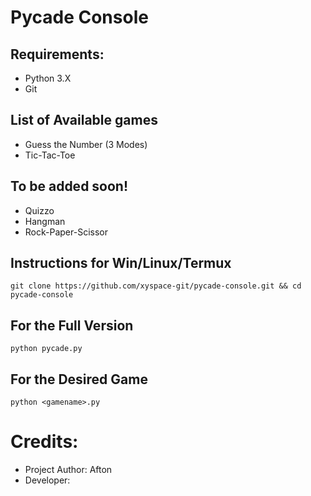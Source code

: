 # Pycade Console
## Requirements:
- Python 3.X
- Git

## List of Available games
- Guess the Number (3 Modes)
- Tic-Tac-Toe

## To be added soon!
- Quizzo
- Hangman
- Rock-Paper-Scissor

## Instructions for Win/Linux/Termux
```git clone https://github.com/xyspace-git/pycade-console.git && cd pycade-console```

## For the Full Version
`python pycade.py`

## For the Desired Game
`python <gamename>.py` 

# Credits:
- Project Author: Afton
- Developer: <name>

  
